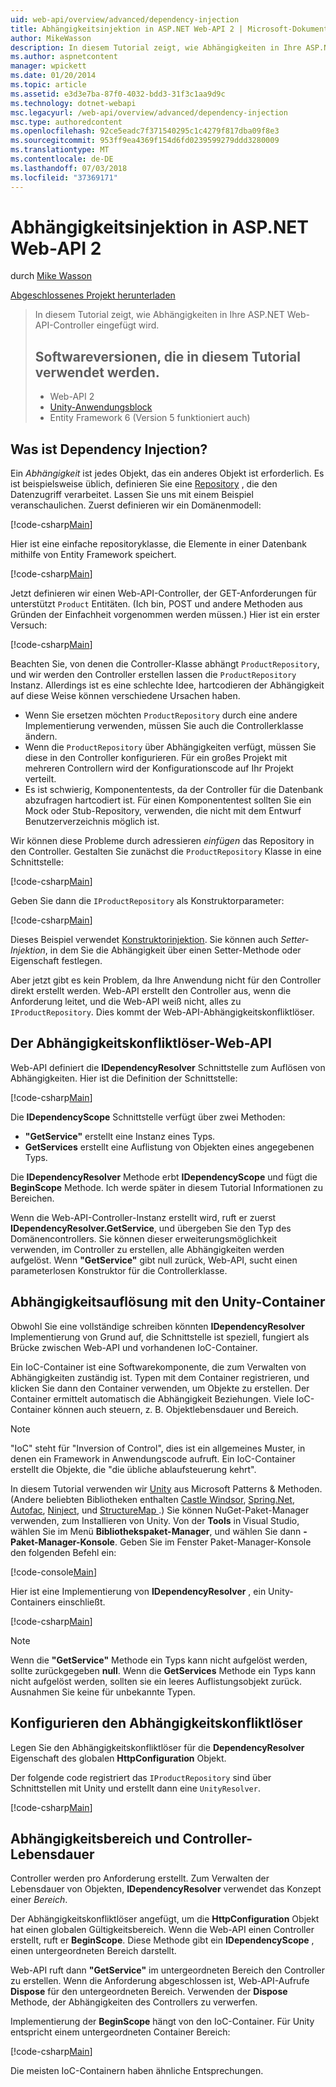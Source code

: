 ```yaml
---
uid: web-api/overview/advanced/dependency-injection
title: Abhängigkeitsinjektion in ASP.NET Web-API 2 | Microsoft-Dokumentation
author: MikeWasson
description: In diesem Tutorial zeigt, wie Abhängigkeiten in Ihre ASP.NET Web-API-Controller eingefügt wird. Die Softwareversionen, die in dem Lernprogramm Web API 2 Unity-Anwendungsblock verwendet...
ms.author: aspnetcontent
manager: wpickett
ms.date: 01/20/2014
ms.topic: article
ms.assetid: e3d3e7ba-87f0-4032-bdd3-31f3c1aa9d9c
ms.technology: dotnet-webapi
msc.legacyurl: /web-api/overview/advanced/dependency-injection
msc.type: authoredcontent
ms.openlocfilehash: 92ce5eadc7f371540295c1c4279f817dba09f8e3
ms.sourcegitcommit: 953ff9ea4369f154d6fd0239599279ddd3280009
ms.translationtype: MT
ms.contentlocale: de-DE
ms.lasthandoff: 07/03/2018
ms.locfileid: "37369171"
---
```

<a name="dependency-injection-in-aspnet-web-api-2"></a>Abhängigkeitsinjektion in ASP.NET Web-API 2
====================
durch [Mike Wasson](https://github.com/MikeWasson)

[Abgeschlossenes Projekt herunterladen](http://code.msdn.microsoft.com/ASP-NET-Web-API-Tutorial-468ee148)

> In diesem Tutorial zeigt, wie Abhängigkeiten in Ihre ASP.NET Web-API-Controller eingefügt wird.
> 
> ## <a name="software-versions-used-in-the-tutorial"></a>Softwareversionen, die in diesem Tutorial verwendet werden.
> 
> 
> - Web-API 2
> - [Unity-Anwendungsblock](https://www.nuget.org/packages/Unity/)
> - Entity Framework 6 (Version 5 funktioniert auch)


## <a name="what-is-dependency-injection"></a>Was ist Dependency Injection?

Ein *Abhängigkeit* ist jedes Objekt, das ein anderes Objekt ist erforderlich. Es ist beispielsweise üblich, definieren Sie eine [Repository](http://martinfowler.com/eaaCatalog/repository.html) , die den Datenzugriff verarbeitet. Lassen Sie uns mit einem Beispiel veranschaulichen. Zuerst definieren wir ein Domänenmodell:

[!code-csharp[Main](dependency-injection/samples/sample1.cs)]

Hier ist eine einfache repositoryklasse, die Elemente in einer Datenbank mithilfe von Entity Framework speichert.

[!code-csharp[Main](dependency-injection/samples/sample2.cs)]

Jetzt definieren wir einen Web-API-Controller, der GET-Anforderungen für unterstützt `Product` Entitäten. (Ich bin, POST und andere Methoden aus Gründen der Einfachheit vorgenommen werden müssen.) Hier ist ein erster Versuch:

[!code-csharp[Main](dependency-injection/samples/sample3.cs)]

Beachten Sie, von denen die Controller-Klasse abhängt `ProductRepository`, und wir werden den Controller erstellen lassen die `ProductRepository` Instanz. Allerdings ist es eine schlechte Idee, hartcodieren der Abhängigkeit auf diese Weise können verschiedene Ursachen haben.

- Wenn Sie ersetzen möchten `ProductRepository` durch eine andere Implementierung verwenden, müssen Sie auch die Controllerklasse ändern.
- Wenn die `ProductRepository` über Abhängigkeiten verfügt, müssen Sie diese in den Controller konfigurieren. Für ein großes Projekt mit mehreren Controllern wird der Konfigurationscode auf Ihr Projekt verteilt.
- Es ist schwierig, Komponententests, da der Controller für die Datenbank abzufragen hartcodiert ist. Für einen Komponententest sollten Sie ein Mock oder Stub-Repository, verwenden, die nicht mit dem Entwurf Benutzerverzeichnis möglich ist.

Wir können diese Probleme durch adressieren *einfügen* das Repository in den Controller. Gestalten Sie zunächst die `ProductRepository` Klasse in eine Schnittstelle:

[!code-csharp[Main](dependency-injection/samples/sample4.cs)]

Geben Sie dann die `IProductRepository` als Konstruktorparameter:

[!code-csharp[Main](dependency-injection/samples/sample5.cs)]

Dieses Beispiel verwendet [Konstruktorinjektion](http://www.martinfowler.com/articles/injection.html#FormsOfDependencyInjection). Sie können auch *Setter-Injektion*, in dem Sie die Abhängigkeit über einen Setter-Methode oder Eigenschaft festlegen.

Aber jetzt gibt es kein Problem, da Ihre Anwendung nicht für den Controller direkt erstellt werden. Web-API erstellt den Controller aus, wenn die Anforderung leitet, und die Web-API weiß nicht, alles zu `IProductRepository`. Dies kommt der Web-API-Abhängigkeitskonfliktlöser.

## <a name="the-web-api-dependency-resolver"></a>Der Abhängigkeitskonfliktlöser-Web-API

Web-API definiert die **IDependencyResolver** Schnittstelle zum Auflösen von Abhängigkeiten. Hier ist die Definition der Schnittstelle:

[!code-csharp[Main](dependency-injection/samples/sample6.cs)]

Die **IDependencyScope** Schnittstelle verfügt über zwei Methoden:

- **"GetService"** erstellt eine Instanz eines Typs.
- **GetServices** erstellt eine Auflistung von Objekten eines angegebenen Typs.

Die **IDependencyResolver** Methode erbt **IDependencyScope** und fügt die **BeginScope** Methode. Ich werde später in diesem Tutorial Informationen zu Bereichen.

Wenn die Web-API-Controller-Instanz erstellt wird, ruft er zuerst **IDependencyResolver.GetService**, und übergeben Sie den Typ des Domänencontrollers. Sie können dieser erweiterungsmöglichkeit verwenden, im Controller zu erstellen, alle Abhängigkeiten werden aufgelöst. Wenn **"GetService"** gibt null zurück, Web-API, sucht einen parameterlosen Konstruktor für die Controllerklasse.

## <a name="dependency-resolution-with-the-unity-container"></a>Abhängigkeitsauflösung mit den Unity-Container

Obwohl Sie eine vollständige schreiben könnten **IDependencyResolver** Implementierung von Grund auf, die Schnittstelle ist speziell, fungiert als Brücke zwischen Web-API und vorhandenen IoC-Container.

Ein IoC-Container ist eine Softwarekomponente, die zum Verwalten von Abhängigkeiten zuständig ist. Typen mit dem Container registrieren, und klicken Sie dann den Container verwenden, um Objekte zu erstellen. Der Container ermittelt automatisch die Abhängigkeit Beziehungen. Viele IoC-Container können auch steuern, z. B. Objektlebensdauer und Bereich.

> [!NOTE]
> "IoC" steht für "Inversion of Control", dies ist ein allgemeines Muster, in denen ein Framework in Anwendungscode aufruft. Ein IoC-Container erstellt die Objekte, die "die übliche ablaufsteuerung kehrt".


In diesem Tutorial verwenden wir [Unity](https://msdn.microsoft.com/library/ff647202.aspx) aus Microsoft Patterns &amp; Methoden. (Andere beliebten Bibliotheken enthalten [Castle Windsor](http://www.castleproject.org/), [Spring.Net](http://www.springframework.net/), [Autofac](https://code.google.com/p/autofac/), [Ninject](http://www.ninject.org/), und [StructureMap ](http://docs.structuremap.net/).) Sie können NuGet-Paket-Manager verwenden, zum Installieren von Unity. Von der **Tools** in Visual Studio, wählen Sie im Menü **Bibliothekspaket-Manager**, und wählen Sie dann **-Paket-Manager-Konsole**. Geben Sie im Fenster Paket-Manager-Konsole den folgenden Befehl ein:

[!code-console[Main](dependency-injection/samples/sample7.cmd)]

Hier ist eine Implementierung von **IDependencyResolver** , ein Unity-Containers einschließt.

[!code-csharp[Main](dependency-injection/samples/sample8.cs)]

> [!NOTE]
> Wenn die **"GetService"** Methode ein Typs kann nicht aufgelöst werden, sollte zurückgegeben **null**. Wenn die **GetServices** Methode ein Typs kann nicht aufgelöst werden, sollten sie ein leeres Auflistungsobjekt zurück. Ausnahmen Sie keine für unbekannte Typen.


## <a name="configuring-the-dependency-resolver"></a>Konfigurieren den Abhängigkeitskonfliktlöser

Legen Sie den Abhängigkeitskonfliktlöser für die **DependencyResolver** Eigenschaft des globalen **HttpConfiguration** Objekt.

Der folgende code registriert das `IProductRepository` sind über Schnittstellen mit Unity und erstellt dann eine `UnityResolver`.

[!code-csharp[Main](dependency-injection/samples/sample9.cs)]

## <a name="dependency-scope-and-controller-lifetime"></a>Abhängigkeitsbereich und Controller-Lebensdauer

Controller werden pro Anforderung erstellt. Zum Verwalten der Lebensdauer von Objekten, **IDependencyResolver** verwendet das Konzept einer *Bereich*.

Der Abhängigkeitskonfliktlöser angefügt, um die **HttpConfiguration** Objekt hat einen globalen Gültigkeitsbereich. Wenn die Web-API einen Controller erstellt, ruft er **BeginScope**. Diese Methode gibt ein **IDependencyScope** , einen untergeordneten Bereich darstellt.

Web-API ruft dann **"GetService"** im untergeordneten Bereich den Controller zu erstellen. Wenn die Anforderung abgeschlossen ist, Web-API-Aufrufe **Dispose** für den untergeordneten Bereich. Verwenden der **Dispose** Methode, der Abhängigkeiten des Controllers zu verwerfen.

Implementierung der **BeginScope** hängt von den IoC-Container. Für Unity entspricht einem untergeordneten Container Bereich:

[!code-csharp[Main](dependency-injection/samples/sample10.cs)]

Die meisten IoC-Containern haben ähnliche Entsprechungen.
